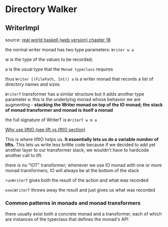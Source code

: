 # Directory Walker

## WriterImpl

source: [real world haskell (web version) chapter 18](http://book.realworldhaskell.org/read/monad-transformers.html)

the normal writer monad has two type parameters: `Writer w a`

w is the type of the values to be recorded;

a is the usual type that the `Monad typeclass` requires

thus `Writer [(FilePath, Int)] a` is a writer monad that records
a list of directory names and sizes

`WriterT` transformer has a similar structure but it adds another
type parameter `m`: this is the underlying monad whose behavior
we are augmenting - **stacking the Writer monad on top of the IO monad;
the stack of monad transformer and monad is itself a monad**

the full signature of WriterT is `WriterT w m a`

[Why use liftIO (see lift vs liftIO section)](https://www.schoolofhaskell.com/user/commercial/content/monad-transformers)

This is where liftIO helps us. **It essentially lets us do a variable
number of lifts.** This lets us write less brittle code because if we
decided to add yet another layer to our transformer stack, we wouldn't
have to hardcode another call to lift.

there is no "IOT" transformer; whenever we use IO monad with one or
more monad transformers, IO will always be at the bottom of the stack

`runWriterT` gives both the result of the action and what was recorded

`execWriterT` throws away the result and just gives us what was recorded

### Common patterns in monads and monad transformers

there usually exist both a concrete monad and a transformer, each of which
are instances of the typeclass that defines the monad's API




